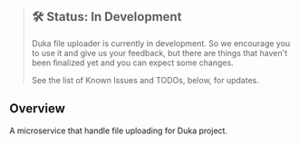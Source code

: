 > ## 🛠 Status: In Development
> Duka file uploader is currently in development. So we encourage you to use it and give us your feedback, but there are things that haven't been finalized yet and you can expect some changes.
>
> See the list of Known Issues and TODOs, below, for updates.


## Overview

A microservice that handle file uploading for Duka project.


